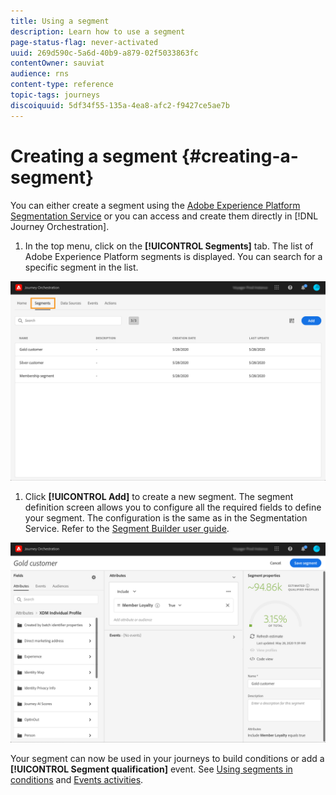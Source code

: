 ```yaml
---
title: Using a segment
description: Learn how to use a segment
page-status-flag: never-activated
uuid: 269d590c-5a6d-40b9-a879-02f5033863fc
contentOwner: sauviat
audience: rns
content-type: reference
topic-tags: journeys
discoiquuid: 5df34f55-135a-4ea8-afc2-f9427ce5ae7b
---
```



# Creating a segment {#creating-a-segment}

You can either create a segment using the [Adobe Experience Platform Segmentation Service](https://docs.adobe.com/content/help/en/experience-platform/segmentation/home.html) or you can access and create them directly in [!DNL Journey Orchestration].

1. In the top menu, click on the **[!UICONTROL Segments]** tab. The list of Adobe Experience Platform segments is displayed. You can search for a specific segment in the list.

 ![](../assets/segment1.png)

1. Click **[!UICONTROL Add]** to create a new segment. The segment definition screen allows you to configure all the required fields to define your segment. The configuration is the same as in the Segmentation Service. Refer to the [Segment Builder user guide](https://docs.adobe.com/content/help/en/experience-platform/segmentation/ui/overview.html).

 ![](../assets/segment2.png)

Your segment can now be used in your journeys to build conditions or add a **[!UICONTROL Segment qualification]** event. See [Using segments in conditions](../segment/using-a-segment.md) and [Events activities](../building-journeys/segment-qualification-events.md).